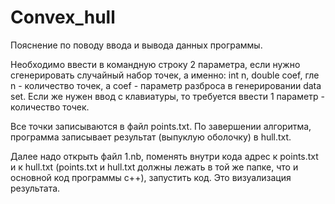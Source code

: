 # Convex_hull

Пояснение по поводу ввода и вывода данных программы.

Необходимо ввести в командную строку 2 параметра, если нужно сгенерировать случайный набор точек, а именно: int n, double coef, гле n - количество точек, а coef - параметр разброса в генерировании data set. Если же нужен ввод с клавиатуры, то требуется ввести 1 параметр - количество точек.

Все точки записываются в файл points.txt. По завершении алгоритма, программа записывает результат (выпуклую оболочку) в hull.txt. 

Далее надо открыть файл 1.nb, поменять внутри кода адрес к points.txt и к hull.txt (points.txt и hull.txt должны лежать в той же папке, что и основной код программы с++), запустить код. Это визуализация результата.
